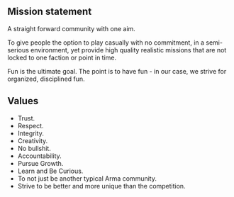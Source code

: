 


## Mission statement
A straight forward community with one aim.

To give people the option to play casually with no commitment, in a semi-serious environment, yet provide high quality realistic missions that are not locked to one faction or point in time.

Fun is the ultimate goal. The point is to have fun - in our case, we strive for organized, disciplined fun.

## Values
- Trust.
- Respect.
- Integrity.
- Creativity.
- No bullshit.
- Accountability.
- Pursue Growth.
- Learn and Be Curious.
- To not just be another typical Arma community.
- Strive to be better and more unique than the competition.
